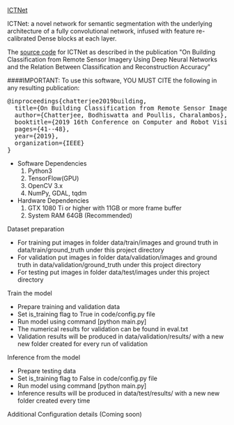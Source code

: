 [ICTNet](http://theictlab.org/lp/2019ICTNet/)

ICTNet: a novel network for semantic segmentation with the underlying architecture of a fully convolutional network, infused with feature re-calibrated Dense blocks at each layer.

The [source code](https://gitlab.com/Bodhiswatta/ictnet/tree/master/code) for ICTNet as described in the publication "On Building Classification from Remote Sensor Imagery Using Deep Neural Networks and the Relation Between Classification and Reconstruction Accuracy"


####IMPORTANT: To use this software, YOU MUST CITE the following in any resulting publication:

<pre>@inproceedings{chatterjee2019building,
  title={On Building Classification from Remote Sensor Imagery Using Deep Neural Networks and the Relation Between Classification and Reconstruction Accuracy Using Border Localization as Proxy},
  author={Chatterjee, Bodhiswatta and Poullis, Charalambos},
  booktitle={2019 16th Conference on Computer and Robot Vision (CRV)},
  pages={41--48},
  year={2019},
  organization={IEEE}
}</pre>


*  Software Dependencies
    1.  Python3
    2.  TensorFlow(GPU)
    3.  OpenCV 3.x
    4.  NumPy, GDAL, tqdm
*  Hardware Dependencies
    1.  GTX 1080 Ti or higher with 11GB or more frame buffer
    2.  System RAM 64GB (Recommended)

Dataset preparation
*  For training put images in folder data/train/images and ground truth in data/train/ground_truth under this project directory
*  For validation put images in folder data/validation/images and ground truth in data/validation/ground_truth under this project directory
*  For testing put images in folder data/test/images under this project directory


Train the model
*  Prepare training and validation data
*  Set is_training flag to True in code/config.py file
*  Run model using command [python main.py]
*  The numerical results for validation can be found in eval.txt
*  Validation results will be produced in data/validation/results/ with a new new folder created for every run of validation

Inference from the model
*  Prepare testing data
*  Set is_training flag to False in code/config.py file
*  Run model using command [python main.py]
*  Inference results will be produced in data/test/results/ with a new new folder created every time

Additional Configuration details (Coming soon)